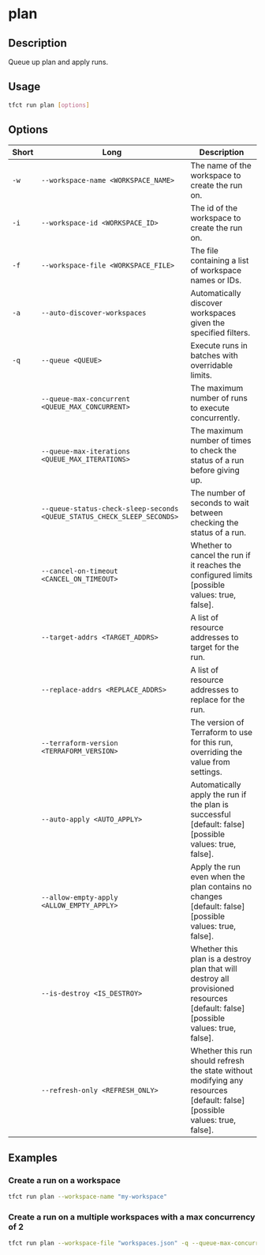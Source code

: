 # plan

## Description

Queue up plan and apply runs.

## Usage

```bash
tfct run plan [options]
```

## Options

| Short | Long                                                                    | Description                                                                                                                      |
| ----- | ----------------------------------------------------------------------- | -------------------------------------------------------------------------------------------------------------------------------- |
| `-w`  | `--workspace-name <WORKSPACE_NAME>`                                     | The name of the workspace to create the run on.                                                                                  |
| `-i`  | `--workspace-id <WORKSPACE_ID>`                                         | The id of the workspace to create the run on.                                                                                    |
| `-f`  | `--workspace-file <WORKSPACE_FILE>`                                     | The file containing a list of workspace names or IDs.                                                                            |
| `-a`  | `--auto-discover-workspaces`                                            | Automatically discover workspaces given the specified filters.                                                                   |
| `-q`  | `--queue <QUEUE>`                                                       | Execute runs in batches with overridable limits.                                                                                 |
|       | `--queue-max-concurrent <QUEUE_MAX_CONCURRENT>`                         | The maximum number of runs to execute concurrently.                                                                              |
|       | `--queue-max-iterations <QUEUE_MAX_ITERATIONS>`                         | The maximum number of times to check the status of a run before giving up.                                                       |
|       | `--queue-status-check-sleep-seconds <QUEUE_STATUS_CHECK_SLEEP_SECONDS>` | The number of seconds to wait between checking the status of a run.                                                              |
|       | `--cancel-on-timeout <CANCEL_ON_TIMEOUT>`                               | Whether to cancel the run if it reaches the configured limits [possible values: true, false].                                    |
|       | `--target-addrs <TARGET_ADDRS>`                                         | A list of resource addresses to target for the run.                                                                              |
|       | `--replace-addrs <REPLACE_ADDRS>`                                       | A list of resource addresses to replace for the run.                                                                             |
|       | `--terraform-version <TERRAFORM_VERSION>`                               | The version of Terraform to use for this run, overriding the value from settings.                                                |
|       | `--auto-apply <AUTO_APPLY>`                                             | Automatically apply the run if the plan is successful [default: false] [possible values: true, false].                           |
|       | `--allow-empty-apply <ALLOW_EMPTY_APPLY>`                               | Apply the run even when the plan contains no changes [default: false] [possible values: true, false].                            |
|       | `--is-destroy <IS_DESTROY>`                                             | Whether this plan is a destroy plan that will destroy all provisioned resources [default: false] [possible values: true, false]. |
|       | `--refresh-only <REFRESH_ONLY>`                                         | Whether this run should refresh the state without modifying any resources [default: false] [possible values: true, false].       |

## Examples

### Create a run on a workspace

```bash
tfct run plan --workspace-name "my-workspace"
```

### Create a run on a multiple workspaces with a max concurrency of 2

```bash
tfct run plan --workspace-file "workspaces.json" -q --queue-max-concurrent 2
```
